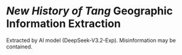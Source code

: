# *New History of Tang* Geographic Information Extraction

Extracted by AI model (DeepSeek-V3.2-Exp). Misinformation may be contained.